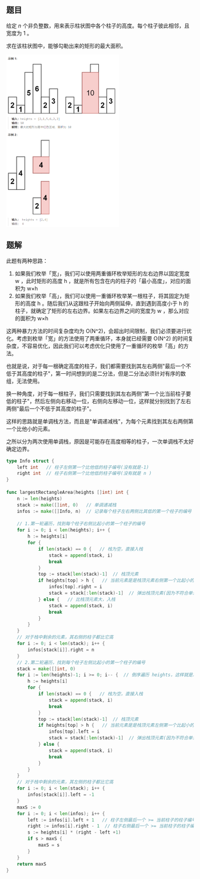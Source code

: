 ## 题目

给定 *n* 个非负整数，用来表示柱状图中各个柱子的高度。每个柱子彼此相邻，且宽度为 1 。

求在该柱状图中，能够勾勒出来的矩形的最大面积。

<img src="28-84.柱状图中最大的矩形.assets/image-20240308143325957.png" alt="image-20240308143325957" style="zoom:50%;" />

## 题解

此题有两种思路：

1. 如果我们枚举「宽」，我们可以使用两重循环枚举矩形的左右边界以固定宽度 w ，此时矩形的高度 h ，就是所有包含在内的柱子的「最小高度」，对应的面积为 w×h 
2. 如果我们枚举「高」，我们可以使用一重循环枚举某一根柱子，将其固定为矩形的高度 h 。随后我们从这跟柱子开始向两侧延伸，直到遇到高度小于 h 的柱子，就确定了矩形的左右边界。如果左右边界之间的宽度为 w ，那么对应的面积为 w×h 

这两种暴力方法的时间复杂度均为 O(N^2)，会超出时间限制，我们必须要进行优化。考虑到枚举「宽」的方法使用了两重循环，本身就已经需要 O(N^2) 的时间复杂度，不容易优化，因此我们可以考虑优化只使用了一重循环的枚举「高」的方法。

也就是说，对于每一根确定高度的柱子，我们都需要找到其左右两侧"最后一个不低于其高度的柱子"，第一时间想到的是二分法，但是二分法必须针对有序的数组，无法使用。

换一种角度，对于每一根柱子，我们只需要找到其左右两侧"第一个比当前柱子要低的柱子"，然后左侧向右移动一位，右侧向左移动一位，这样就分别找到了左右两侧"最后一个不低于其高度的柱子"。

这样的思路就是单调栈方法，而且是"单调递减栈"，为每个元素找到其左右两侧第一个比他小的元素。

之所以分为两次使用单调栈，原因是可能存在高度相等的柱子，一次单调栈不太好确定边界。

```go
type Info struct {
    left int   // 柱子左侧第一个比他低的柱子编号(没有就是-1)
    right int  // 柱子右侧第一个比他低的柱子编号(没有就是 n )
}

func largestRectangleArea(heights []int) int {
    n := len(heights)
    stack := make([]int, 0)   // 单调递减栈
    infos := make([]Info, n)  // 记录每个柱子左右两侧比其低的第一个柱子的编号

    // 1.第一轮遍历，找到每个柱子右侧比起小的第一个柱子的编号
    for i := 0; i < len(heights); i++ {
        h := heights[i]
        for {
            if len(stack) == 0 {   // 栈为空，直接入栈
                stack = append(stack, i)
                break
            }
            top := stack[len(stack)-1]  // 栈顶元素
            if heights[top] > h {   // 当前元素是是栈顶元素右侧第一个比起小的柱子编号
                infos[top].right = i
                stack = stack[:len(stack)-1]  // 弹出栈顶元素(因为不符合单调递减)
            } else {   // 比栈顶元素大，入栈
                stack = append(stack, i)
                break
            }
        }
    }
    // 对于栈中剩余的元素，其右侧的柱子都比它高
    for i := 0; i < len(stack); i++ {
        infos[stack[i]].right = n
    }
    // 2.第二轮遍历，找到每个柱子左侧比起小的第一个柱子的编号
    stack = make([]int, 0)
    for i := len(heights)-1; i >= 0; i-- {  // 倒序遍历 heights，这样就是左侧
        h := heights[i]
        for {
            if len(stack) == 0 {   // 栈为空，直接入栈
                stack = append(stack, i)
                break
            }
            top := stack[len(stack)-1]  // 栈顶元素
            if heights[top] > h {   // 当前元素是是栈顶元素左侧第一个比起小的柱子编号
                infos[top].left = i
                stack = stack[:len(stack)-1]  // 弹出栈顶元素(因为不符合单调递减)
            } else {
                stack = append(stack, i)
                break
            }
        }
    }
    // 对于栈中剩余的元素，其左侧的柱子都比它高
    for i := 0; i < len(stack); i++ {
        infos[stack[i]].left = -1
    } 
    maxS := 0
    for i := 0; i < len(infos); i++ {
        left := infos[i].left + 1   // 柱子左侧最后一个 >= 当前柱子的柱子编号
        right := infos[i].right - 1  // 柱子右侧最后一个 >= 当前柱子的柱子编号
        s := heights[i] * (right - left +1)
        if s > maxS {
            maxS = s
        }
    }
    return maxS
}
```

